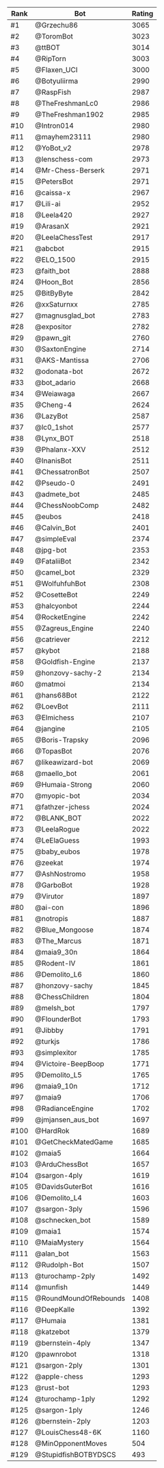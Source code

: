 Rank|Bot|Rating
---|---|---
#1|@Grzechu86|3065
#2|@ToromBot|3023
#3|@ttBOT|3014
#4|@RipTorn|3003
#5|@Flaxen_UCI|3000
#6|@Botyuliirma|2990
#7|@RaspFish|2987
#8|@TheFreshmanLc0|2986
#9|@TheFreshman1902|2985
#10|@Intron014|2980
#11|@mayhem23111|2980
#12|@YoBot_v2|2978
#13|@lenschess-com|2973
#14|@Mr-Chess-Berserk|2971
#15|@PetersBot|2971
#16|@caissa-x|2967
#17|@Lili-ai|2952
#18|@Leela420|2927
#19|@ArasanX|2921
#20|@LeelaChessTest|2917
#21|@abcbot|2915
#22|@ELO_1500|2915
#23|@faith_bot|2888
#24|@Hoon_Bot|2856
#25|@BitByByte|2842
#26|@xxSaturnxx|2785
#27|@magnusglad_bot|2783
#28|@expositor|2782
#29|@pawn_git|2760
#30|@SaxtonEngine|2714
#31|@AKS-Mantissa|2706
#32|@odonata-bot|2672
#33|@bot_adario|2668
#34|@Weiawaga|2667
#35|@Cheng-4|2624
#36|@LazyBot|2587
#37|@lc0_1shot|2577
#38|@Lynx_BOT|2518
#39|@Phalanx-XXV|2512
#40|@InanisBot|2511
#41|@ChessatronBot|2507
#42|@Pseudo-0|2491
#43|@admete_bot|2485
#44|@ChessNoobComp|2482
#45|@eubos|2418
#46|@Calvin_Bot|2401
#47|@simpleEval|2374
#48|@jpg-bot|2353
#49|@FataliiBot|2342
#50|@camel_bot|2329
#51|@WolfuhfuhBot|2308
#52|@CosetteBot|2249
#53|@halcyonbot|2244
#54|@RocketEngine|2242
#55|@Zagreus_Engine|2240
#56|@catriever|2212
#57|@kybot|2188
#58|@Goldfish-Engine|2137
#59|@honzovy-sachy-2|2134
#60|@matmoi|2134
#61|@hans68Bot|2122
#62|@LoevBot|2111
#63|@Elmichess|2107
#64|@jangine|2105
#65|@Boris-Trapsky|2096
#66|@TopasBot|2076
#67|@likeawizard-bot|2069
#68|@maello_bot|2061
#69|@Humaia-Strong|2060
#70|@myopic-bot|2034
#71|@fathzer-jchess|2024
#72|@BLANK_BOT|2022
#73|@LeelaRogue|2022
#74|@LeElaGuess|1993
#75|@baby_eubos|1978
#76|@zeekat|1974
#77|@AshNostromo|1958
#78|@GarboBot|1928
#79|@Virutor|1897
#80|@ai-con|1896
#81|@notropis|1887
#82|@Blue_Mongoose|1874
#83|@The_Marcus|1871
#84|@maia9_30n|1864
#85|@Rodent-IV|1861
#86|@Demolito_L6|1860
#87|@honzovy-sachy|1845
#88|@ChessChildren|1804
#89|@melsh_bot|1797
#90|@FlounderBot|1793
#91|@Jibbby|1791
#92|@turkjs|1786
#93|@simplexitor|1785
#94|@Victoire-BeepBoop|1771
#95|@Demolito_L5|1765
#96|@maia9_10n|1712
#97|@maia9|1706
#98|@RadianceEngine|1702
#99|@jmjansen_aus_bot|1697
#100|@HardRok|1689
#101|@GetCheckMatedGame|1685
#102|@maia5|1664
#103|@ArduChessBot|1657
#104|@sargon-4ply|1619
#105|@DavidsGuterBot|1616
#106|@Demolito_L4|1603
#107|@sargon-3ply|1596
#108|@schnecken_bot|1589
#109|@maia1|1574
#110|@MaiaMystery|1564
#111|@alan_bot|1563
#112|@Rudolph-Bot|1507
#113|@turochamp-2ply|1492
#114|@munfish|1449
#115|@RoundMoundOfRebounds|1408
#116|@DeepKalle|1392
#117|@Humaia|1381
#118|@katzebot|1379
#119|@bernstein-4ply|1347
#120|@pawnrobot|1318
#121|@sargon-2ply|1301
#122|@apple-chess|1293
#123|@rust-bot|1293
#124|@turochamp-1ply|1292
#125|@sargon-1ply|1246
#126|@bernstein-2ply|1203
#127|@LouisChess48-6K|1160
#128|@MinOpponentMoves|504
#129|@StupidfishBOTBYDSCS|493
